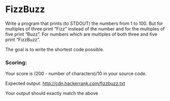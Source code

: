 FizzBuzz
========

Write a program that prints (to STDOUT) the numbers from 1 to 100. But for multiples of three print “Fizz” instead of the number and for the multiples of five print “Buzz”. For numbers which are multiples of both three and five print “FizzBuzz”.

The goal is to write the shortest code possible.

### Scoring:

Your score is (200 - number of characters)/10 in your source code.

Expected output: http://cdn.hackerrank.com/fizzbuzz.txt

Your output should exactly match the above
